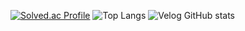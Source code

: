 [![Solved.ac Profile](http://mazassumnida.wtf/api/v2/generate_badge?boj=pddj21)](https://solved.ac/pddj21/)
![Top Langs](https://github-readme-stats.vercel.app/api/top-langs/?username=Lee-seokgwon&layout=compact&theme=dracula)
![Velog GitHub stats](https://velog-github-badge.vercel.app/badge/pddj21)
 
